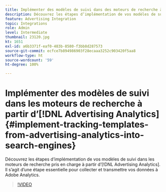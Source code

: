 ```yaml
---
title: Implémenter des modèles de suivi dans des moteurs de recherche à partir d’Advertising Analytics
description: Découvrez les étapes d’implémentation de vos modèles de suivi dans les moteurs de recherche pris en charge à partir d’Advertising Analytics.
feature: Advertising Integration
topic: Integrations
role: Admin
level: Intermediate
thumbnail: 23120.jpg
kt: 1651
exl-id: a6b3371f-eaf0-483b-8580-f3bb8d287573
source-git-commit: ecfce7b894986903f28ecaaa3252c903420f5aa8
workflow-type: ht
source-wordcount: '59'
ht-degree: 100%

---
```


# Implémenter des modèles de suivi dans les moteurs de recherche à partir d’[!DNL Advertising Analytics] {#implement-tracking-templates-from-advertising-analytics-into-search-engines}

Découvrez les étapes d’implémentation de vos modèles de suivi dans les moteurs de recherche pris en charge à partir d’[!DNL Advertising Analytics]. Il s’agit d’une étape essentielle pour collecter et transmettre vos données à Adobe Analytics.

>[!VIDEO](https://video.tv.adobe.com/v/23120/?quality=12&learn=on)
